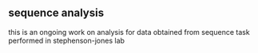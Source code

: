 ## sequence analysis

this is an ongoing work on analysis for data obtained from sequence task performed in stephenson-jones lab